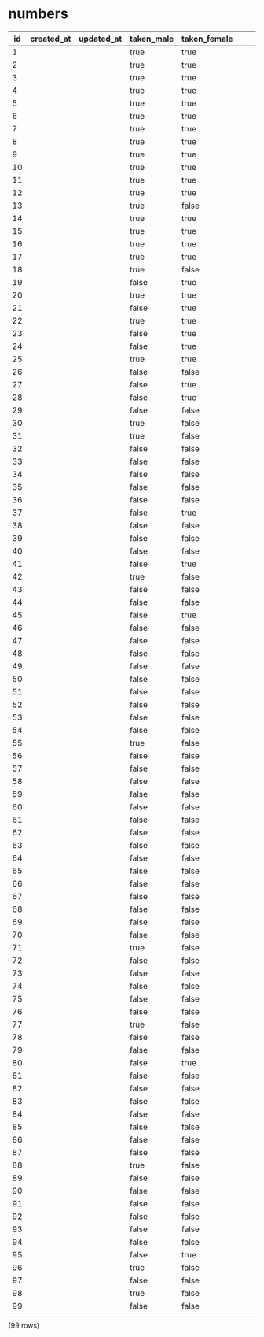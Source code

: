 numbers
=======

| id | created_at | updated_at | taken_male | taken_female |   |   |   |   |   |   |
|----|------------|------------|------------|--------------|---|---|---|---|---|---|
| 1  |            |            | true       | true         |   |   |   |   |   |   |
| 2  |            |            | true       | true         |   |   |   |   |   |   |
| 3  |            |            | true       | true         |   |   |   |   |   |   |
| 4  |            |            | true       | true         |   |   |   |   |   |   |
| 5  |            |            | true       | true         |   |   |   |   |   |   |
| 6  |            |            | true       | true         |   |   |   |   |   |   |
| 7  |            |            | true       | true         |   |   |   |   |   |   |
| 8  |            |            | true       | true         |   |   |   |   |   |   |
| 9  |            |            | true       | true         |   |   |   |   |   |   |
| 10 |            |            | true       | true         |   |   |   |   |   |   |
| 11 |            |            | true       | true         |   |   |   |   |   |   |
| 12 |            |            | true       | true         |   |   |   |   |   |   |
| 13 |            |            | true       | false        |   |   |   |   |   |   |
| 14 |            |            | true       | true         |   |   |   |   |   |   |
| 15 |            |            | true       | true         |   |   |   |   |   |   |
| 16 |            |            | true       | true         |   |   |   |   |   |   |
| 17 |            |            | true       | true         |   |   |   |   |   |   |
| 18 |            |            | true       | false        |   |   |   |   |   |   |
| 19 |            |            | false      | true         |   |   |   |   |   |   |
| 20 |            |            | true       | true         |   |   |   |   |   |   |
| 21 |            |            | false      | true         |   |   |   |   |   |   |
| 22 |            |            | true       | true         |   |   |   |   |   |   |
| 23 |            |            | false      | true         |   |   |   |   |   |   |
| 24 |            |            | false      | true         |   |   |   |   |   |   |
| 25 |            |            | true       | true         |   |   |   |   |   |   |
| 26 |            |            | false      | false        |   |   |   |   |   |   |
| 27 |            |            | false      | true         |   |   |   |   |   |   |
| 28 |            |            | false      | true         |   |   |   |   |   |   |
| 29 |            |            | false      | false        |   |   |   |   |   |   |
| 30 |            |            | true       | false        |   |   |   |   |   |   |
| 31 |            |            | true       | false        |   |   |   |   |   |   |
| 32 |            |            | false      | false        |   |   |   |   |   |   |
| 33 |            |            | false      | false        |   |   |   |   |   |   |
| 34 |            |            | false      | false        |   |   |   |   |   |   |
| 35 |            |            | false      | false        |   |   |   |   |   |   |
| 36 |            |            | false      | false        |   |   |   |   |   |   |
| 37 |            |            | false      | true         |   |   |   |   |   |   |
| 38 |            |            | false      | false        |   |   |   |   |   |   |
| 39 |            |            | false      | false        |   |   |   |   |   |   |
| 40 |            |            | false      | false        |   |   |   |   |   |   |
| 41 |            |            | false      | true         |   |   |   |   |   |   |
| 42 |            |            | true       | false        |   |   |   |   |   |   |
| 43 |            |            | false      | false        |   |   |   |   |   |   |
| 44 |            |            | false      | false        |   |   |   |   |   |   |
| 45 |            |            | false      | true         |   |   |   |   |   |   |
| 46 |            |            | false      | false        |   |   |   |   |   |   |
| 47 |            |            | false      | false        |   |   |   |   |   |   |
| 48 |            |            | false      | false        |   |   |   |   |   |   |
| 49 |            |            | false      | false        |   |   |   |   |   |   |
| 50 |            |            | false      | false        |   |   |   |   |   |   |
| 51 |            |            | false      | false        |   |   |   |   |   |   |
| 52 |            |            | false      | false        |   |   |   |   |   |   |
| 53 |            |            | false      | false        |   |   |   |   |   |   |
| 54 |            |            | false      | false        |   |   |   |   |   |   |
| 55 |            |            | true       | false        |   |   |   |   |   |   |
| 56 |            |            | false      | false        |   |   |   |   |   |   |
| 57 |            |            | false      | false        |   |   |   |   |   |   |
| 58 |            |            | false      | false        |   |   |   |   |   |   |
| 59 |            |            | false      | false        |   |   |   |   |   |   |
| 60 |            |            | false      | false        |   |   |   |   |   |   |
| 61 |            |            | false      | false        |   |   |   |   |   |   |
| 62 |            |            | false      | false        |   |   |   |   |   |   |
| 63 |            |            | false      | false        |   |   |   |   |   |   |
| 64 |            |            | false      | false        |   |   |   |   |   |   |
| 65 |            |            | false      | false        |   |   |   |   |   |   |
| 66 |            |            | false      | false        |   |   |   |   |   |   |
| 67 |            |            | false      | false        |   |   |   |   |   |   |
| 68 |            |            | false      | false        |   |   |   |   |   |   |
| 69 |            |            | false      | false        |   |   |   |   |   |   |
| 70 |            |            | false      | false        |   |   |   |   |   |   |
| 71 |            |            | true       | false        |   |   |   |   |   |   |
| 72 |            |            | false      | false        |   |   |   |   |   |   |
| 73 |            |            | false      | false        |   |   |   |   |   |   |
| 74 |            |            | false      | false        |   |   |   |   |   |   |
| 75 |            |            | false      | false        |   |   |   |   |   |   |
| 76 |            |            | false      | false        |   |   |   |   |   |   |
| 77 |            |            | true       | false        |   |   |   |   |   |   |
| 78 |            |            | false      | false        |   |   |   |   |   |   |
| 79 |            |            | false      | false        |   |   |   |   |   |   |
| 80 |            |            | false      | true         |   |   |   |   |   |   |
| 81 |            |            | false      | false        |   |   |   |   |   |   |
| 82 |            |            | false      | false        |   |   |   |   |   |   |
| 83 |            |            | false      | false        |   |   |   |   |   |   |
| 84 |            |            | false      | false        |   |   |   |   |   |   |
| 85 |            |            | false      | false        |   |   |   |   |   |   |
| 86 |            |            | false      | false        |   |   |   |   |   |   |
| 87 |            |            | false      | false        |   |   |   |   |   |   |
| 88 |            |            | true       | false        |   |   |   |   |   |   |
| 89 |            |            | false      | false        |   |   |   |   |   |   |
| 90 |            |            | false      | false        |   |   |   |   |   |   |
| 91 |            |            | false      | false        |   |   |   |   |   |   |
| 92 |            |            | false      | false        |   |   |   |   |   |   |
| 93 |            |            | false      | false        |   |   |   |   |   |   |
| 94 |            |            | false      | false        |   |   |   |   |   |   |
| 95 |            |            | false      | true         |   |   |   |   |   |   |
| 96 |            |            | true       | false        |   |   |   |   |   |   |
| 97 |            |            | false      | false        |   |   |   |   |   |   |
| 98 |            |            | true       | false        |   |   |   |   |   |   |
| 99 |            |            | false      | false        |   |   |   |   |   |   |
(99 rows)


